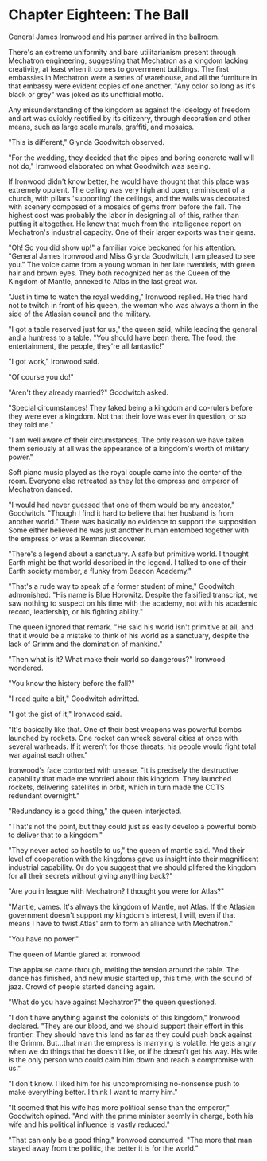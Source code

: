 # Chapter Eighteen: The Ball

General James Ironwood and his partner arrived in the ballroom.

There's an extreme uniformity and bare utilitarianism present through Mechatron engineering, suggesting that Mechatron as a kingdom lacking creativity, at least when it comes to government buildings. The first embassies in Mechatron were a series of warehouse, and all the furniture in that embassy were evident copies of one another. "Any color so long as it's black or grey" was joked as its unofficial motto.

Any misunderstanding of the kingdom as against the ideology of freedom and art was quickly rectified by its citizenry, through decoration and other means, such as large scale murals, graffiti, and mosaics.

"This is different," Glynda Goodwitch observed.

"For the wedding, they decided that the pipes and boring concrete wall will not do," Ironwood elaborated on what Goodwitch was seeing.

If Ironwood didn't know better, he would have thought that this place was extremely opulent. The ceiling was very high and open, reminiscent of a church, with pillars 'supporting' the ceilings, and the walls was decorated with scenery composed of a mosaics of gems from before the fall. The highest cost was probably the labor in designing all of this, rather than putting it altogether. He knew that much from the intelligence report on Mechatron's industrial capacity. One of their larger exports was their gems.

"Oh! So you did show up!" a familiar voice beckoned for his attention. "General James Ironwood and Miss Glynda Goodwitch, I am pleased to see you." The voice came from a young woman in her late twentieis, with green hair and brown eyes. They both recognized her as the Queen of the Kingdom of Mantle, annexed to Atlas in the last great war.

"Just in time to watch the royal wedding," Ironwood replied. He tried hard not to twitch in front of his queen, the woman who was always a thorn in the side of the Atlasian council and the military.

"I got a table reserved just for us," the queen said, while leading the general and a huntress to a table. "You should have been there. The food, the entertainment, the people, they're all fantastic!"

"I got work," Ironwood said.

"Of course you do!"

"Aren't they already married?" Goodwitch asked.

"Special circumstances! They faked being a kingdom and co-rulers before they were ever a kingdom. Not that their love was ever in question, or so they told me."

"I am well aware of their circumstances. The only reason we have taken them seriously at all was the appearance of a kingdom's worth of military power."

Soft piano music played as the royal couple came into the center of the room. Everyone else retreated as they let the empress and emperor of Mechatron danced.

"I would had never guessed that one of them would be my ancestor," Goodwitch. "Though I find it hard to believe that her husband is from another world." There was basically no evidence to support the supposition. Some either believed he was just another human entombed together with the empress or was a Remnan discoverer.

"There's a legend about a sanctuary. A safe but primitive world. I thought Earth might be that world described in the legend. I talked to one of their Earth society member, a flunky from Beacon Academy."

"That's a rude way to speak of a former student of mine," Goodwitch admonished. "His name is Blue Horowitz. Despite the falsified transcript, we saw nothing to suspect on his time with the academy, not with his academic record, leadership, or his fighting ability."

The queen ignored that remark. "He said his world isn't primitive at all, and that it would be a mistake to think of his world as a sanctuary, despite the lack of Grimm and the domination of mankind."

"Then what is it? What make their world so dangerous?" Ironwood wondered.

"You know the history before the fall?"

"I read quite a bit," Goodwitch admitted.

"I got the gist of it," Ironwood said.

"It's basically like that. One of their best weapons was powerful bombs launched by rockets. One rocket can wreck several cities at once with several warheads. If it weren't for those threats, his people would fight total war against each other."

Ironwood's face contorted with unease. "It is precisely the destructive capability that made me worried about this kingdom. They launched rockets, delivering satellites in orbit, which in turn made the CCTS redundant overnight."

"Redundancy is a good thing," the queen interjected.

"That's not the point, but they could just as easily develop a powerful bomb to deliver that to a kingdom."

"They never acted so hostile to us," the queen of mantle said. "And their level of cooperation with the kingdoms gave us insight into their magnificent industrial capability. Or do you suggest that we should plifered the kingdom for all their secrets without giving anything back?"

"Are you in league with Mechatron? I thought you were for Atlas?"

"Mantle, James. It's always the kingdom of Mantle, not Atlas. If the Atlasian government doesn't support my kingdom's interest, I will, even if that means I have to twist Atlas' arm to form an alliance with Mechatron."

"You have no power."

The queen of Mantle glared at Ironwood.

The applause came through, melting the tension around the table. The dance has finished, and new music started up, this time, with the sound of jazz. Crowd of people started dancing again.

"What do you have against Mechatron?" the queen questioned.

"I don't have anything against the colonists of this kingdom," Ironwood declared. "They are our blood, and we should support their effort in this frontier. They should have this land as far as they could push back against the Grimm. But...that man the empress is marrying is volatile. He gets angry when we do things that he doesn't like, or if he doesn't get his way. His wife is the only person who could calm him down and reach a compromise with us."

"I don't know. I liked him for his uncompromising no-nonsense push to make everything better. I think I want to marry him."

"It seemed that his wife has more political sense than the emperor," Goodwitch opined. "And with the prime minister seemly in charge, both his wife and his political influence is vastly reduced."

"That can only be a good thing," Ironwood concurred. "The more that man stayed away from the politic, the better it is for the world."
